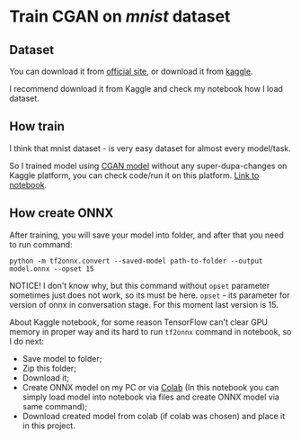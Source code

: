 # Train CGAN on ***mnist*** dataset
## Dataset
You can download it from [official site](http://yann.lecun.com/exdb/mnist/), or download it from [kaggle](https://www.kaggle.com/c/digit-recognizer).

I recommend download it from Kaggle and check my notebook how I load dataset.

## How train
I think that mnist dataset - is very easy dataset for almost every model/task.

So I trained model using [CGAN model](https://arxiv.org/abs/1411.1784) without any super-dupa-changes on 
Kaggle platform, you can check code/run it on this platform.
[Link to notebook](https://www.kaggle.com/tapliershiru/cgan-on-mnist-dataset-tensorflow-2-x-onnx).

## How create ONNX
After training, you will save your model into folder, and after that you need to run command:
```
python -m tf2onnx.convert --saved-model path-to-folder --output model.onnx --opset 15
```

NOTICE! I don't know why, but this command without `opset` parameter sometimes just does not work, so its must be here.
`opset` - its parameter for version of onnx in conversation stage. For this moment last version is 15.

About Kaggle notebook, for some reason TensorFlow can't clear GPU memory in proper way and its hard to run
`tf2onnx` command in notebook, so I do next:
- Save model to folder;
- Zip this folder;
- Download it;
- Create ONNX model on my PC or via [Colab](https://colab.research.google.com/) (In this notebook 
you can simply load model into notebook via files and create ONNX model via same command);
- Download created model from colab (if colab was chosen) and place it in this project.

